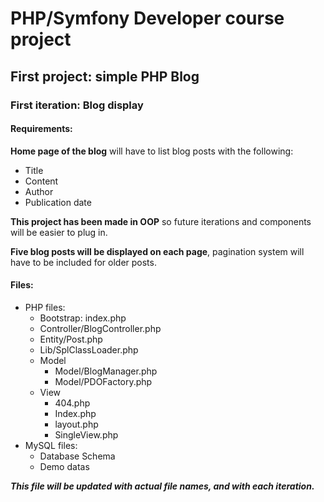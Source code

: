 # PHP/Symfony Developer course project
## First project: simple PHP Blog
### First iteration: Blog display
#### Requirements:
**Home page of the blog** will have to list blog posts with the following:
* Title
* Content
* Author
* Publication date

**This project has been made in OOP** so future iterations and components will be easier to plug in.

**Five blog posts will be displayed on each page**, pagination system will have to be included for older posts.

#### Files:
* PHP files:
  * Bootstrap: index.php
  * Controller/BlogController.php
  * Entity/Post.php
  * Lib/SplClassLoader.php
  * Model
    * Model/BlogManager.php
    * Model/PDOFactory.php
  * View
    * 404.php
    * Index.php
    * layout.php
    * SingleView.php
* MySQL files:
  * Database Schema
  * Demo datas

*__This file will be updated with actual file names, and with each iteration.__*